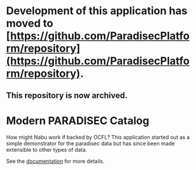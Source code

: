 # Development of this application has moved to [https://github.com/ParadisecPlatform/repository](https://github.com/ParadisecPlatform/repository).
## This repository is now archived.


# Modern PARADISEC Catalog

How might Nabu work if backed by OCFL? This application started out as a simple demonstrator
for the paradisec data but has since been made extensible to other types of data.

See the [documentation](./documentation/index.md) for more details.
